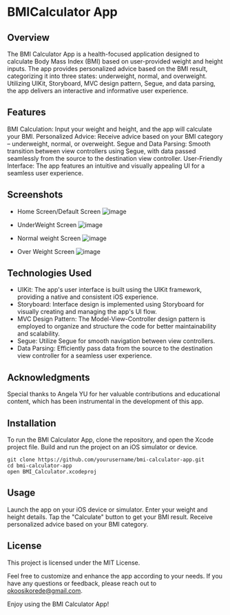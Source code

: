 # BMICalculator App
## Overview
The BMI Calculator App is a health-focused application designed to calculate Body Mass Index (BMI) based on user-provided weight and height inputs. The app provides personalized advice based on the BMI result, categorizing it into three states: underweight, normal, and overweight. Utilizing UIKit, Storyboard, MVC design pattern, Segue, and data parsing, the app delivers an interactive and informative user experience.

## Features
BMI Calculation: Input your weight and height, and the app will calculate your BMI.
Personalized Advice: Receive advice based on your BMI category – underweight, normal, or overweight.
Segue and Data Parsing: Smooth transition between view controllers using Segue, with data passed seamlessly from the source to the destination view controller.
User-Friendly Interface: The app features an intuitive and visually appealing UI for a seamless user experience.

## Screenshots

- Home Screen/Default Screen
  ![image](https://github.com/Korede612/BMICalculator/assets/109530097/aa5f8620-37c0-47bd-9c69-a24afb62c06f)

- UnderWeight Screen 
  ![image](https://github.com/Korede612/BMICalculator/assets/109530097/59a42699-7b62-4e1f-bac6-56246ac6f9c3)

- Normal weight Screen
  ![image](https://github.com/Korede612/BMICalculator/assets/109530097/f8a7a6d3-64bb-4b69-b78d-9af2c1a8a415)

- Over Weight Screen
  ![image](https://github.com/Korede612/BMICalculator/assets/109530097/05be8bab-d221-4f16-b942-2e1b0ac6d1c2)




## Technologies Used
- UIKit: The app's user interface is built using the UIKit framework, providing a native and consistent iOS experience.
- Storyboard: Interface design is implemented using Storyboard for visually creating and managing the app's UI flow.
- MVC Design Pattern: The Model-View-Controller design pattern is employed to organize and structure the code for better maintainability and scalability.
- Segue: Utilize Segue for smooth navigation between view controllers.
- Data Parsing: Efficiently pass data from the source to the destination view controller for a seamless user experience.
## Acknowledgments
Special thanks to Angela YU for her valuable contributions and educational content, which has been instrumental in the development of this app.

## Installation
To run the BMI Calculator App, clone the repository, and open the Xcode project file. Build and run the project on an iOS simulator or device.

```
git clone https://github.com/yourusername/bmi-calculator-app.git
cd bmi-calculator-app
open BMI_Calculator.xcodeproj
```
## Usage
Launch the app on your iOS device or simulator.
Enter your weight and height details.
Tap the "Calculate" button to get your BMI result.
Receive personalized advice based on your BMI category.
## License
This project is licensed under the MIT License.

Feel free to customize and enhance the app according to your needs. If you have any questions or feedback, please reach out to okoosikorede@gmail.com.

Enjoy using the BMI Calculator App!
